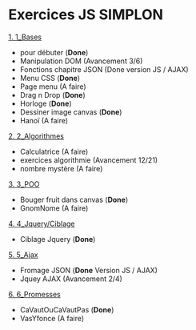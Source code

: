 # Exercices JS SIMPLON

[1. 1_Bases](/1_Bases)
  * pour débuter (__Done__)
  * Manipulation DOM (Avancement 3/6)
  * Fonctions chapitre JSON (Done version JS / AJAX)
  * Menu CSS (__Done__)
  * Page menu (A faire)
  * Drag n Drop (__Done__)
  * Horloge (__Done__)
  * Dessiner image canvas (__Done__)
  * Hanoï (A faire)

[2. 2_Algorithmes](/2_Algorithmes)
* Calculatrice (A faire)
* exercices algorithmie (Avancement 12/21)
* nombre mystère (A faire)

[3. 3_POO](/3_POO)  
* Bouger fruit dans canvas (__Done__)
* GnomNome (A faire)

[4. 4_Jquery/Ciblage](/4_Jquery/Ciblage)
* Ciblage Jquery (__Done__)

[5. 5_Ajax](/5_Ajax)  
* Fromage JSON (__Done__ Version JS / AJAX)
* Jquey AJAX (Avancement 2/4)

[6. 6_Promesses](/6_Promesses)  
* CaVautOuCaVautPas (__Done__)
* VasYfonce (A faire)



